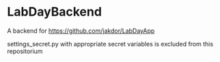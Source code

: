 # LabDayBackend
A backend for https://github.com/jakdor/LabDayApp

settings_secret.py with appropriate secret variables is excluded from this repositorium 

